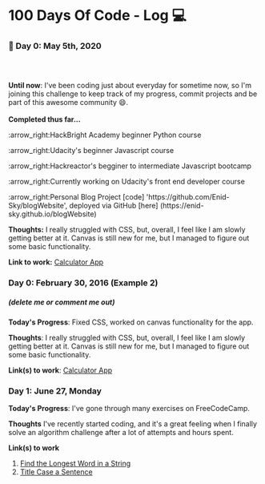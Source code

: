 # 100 Days Of Code  - Log :computer:

### :calendar: Day 0: May 5th, 2020 
##### <br>

**Until now**: I've been coding just about everyday for sometime now, so I'm joining this challenge to keep track of my progress, commit projects and be part of this awesome community :smile:.  
<br>
**Completed thus far...**
<p>:arrow_right:HackBright Academy beginner Python course</p>
<p>:arrow_right:Udacity's beginner Javascript course</p>
<p>:arrow_right:Hackreactor's begginer to intermediate Javascript bootcamp</p>
<p>:arrow_right:Currently working on Udacity's front end developer course</p>
<p>:arrow_right:Personal Blog Project [code] 'https://github.com/Enid-Sky/blogWebsite', deployed via GitHub [here] (https://enid-sky.github.io/blogWebsite)
<br>

**Thoughts:** I really struggled with CSS, but, overall, I feel like I am slowly getting better at it. Canvas is still new for me, but I managed to figure out some basic functionality.

**Link to work:** [Calculator App](http://www.example.com)

### Day 0: February 30, 2016 (Example 2)
##### (delete me or comment me out)

**Today's Progress**: Fixed CSS, worked on canvas functionality for the app.

**Thoughts**: I really struggled with CSS, but, overall, I feel like I am slowly getting better at it. Canvas is still new for me, but I managed to figure out some basic functionality.

**Link(s) to work**: [Calculator App](http://www.example.com)


### Day 1: June 27, Monday

**Today's Progress**: I've gone through many exercises on FreeCodeCamp.

**Thoughts** I've recently started coding, and it's a great feeling when I finally solve an algorithm challenge after a lot of attempts and hours spent.

**Link(s) to work**
1. [Find the Longest Word in a String](https://www.freecodecamp.com/challenges/find-the-longest-word-in-a-string)
2. [Title Case a Sentence](https://www.freecodecamp.com/challenges/title-case-a-sentence)
